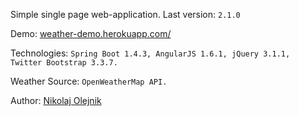 Simple single page web-application. Last version: `2.1.0`

Demo: [weather-demo.herokuapp.com/](https://weather-demo.herokuapp.com/)

Technologies: `Spring Boot 1.4.3, AngularJS 1.6.1, jQuery 3.1.1, Twitter Bootstrap 3.3.7.`

Weather Source: `OpenWeatherMap API.`

Author: [Nikolaj Olejnik](https://github.com/NikolajOlejnik)
